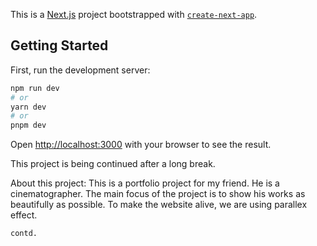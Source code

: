 This is a [Next.js](https://nextjs.org/) project bootstrapped with [`create-next-app`](https://github.com/vercel/next.js/tree/canary/packages/create-next-app).

## Getting Started

First, run the development server:

```bash
npm run dev
# or
yarn dev
# or
pnpm dev
```

Open [http://localhost:3000](http://localhost:3000) with your browser to see the result.

This project is being continued after a long break.

About this project:
    This is a portfolio project for my friend. He is a cinematographer.
    The main focus of the project is to show his works as beautifully as possible.
    To make the website alive, we are using parallex effect.

    contd.